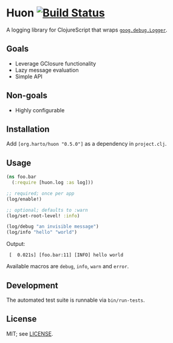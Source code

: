 # Huon [![Build Status](https://travis-ci.org/harto/huon.svg?branch=master)](https://travis-ci.org/harto/huon)

A logging library for ClojureScript that wraps [`goog.debug.Logger`](https://google.github.io/closure-library/api/goog.debug.Logger.html).


## Goals

 * Leverage GClosure functionality
 * Lazy message evaluation
 * Simple API


## Non-goals

 * Highly configurable


## Installation

Add `[org.harto/huon "0.5.0"]` as a dependency in `project.clj`.


## Usage

```cljs
(ns foo.bar
  (:require [huon.log :as log]))

;; required; once per app
(log/enable!)

;; optional; defaults to :warn
(log/set-root-level! :info)

(log/debug "an invisible message")
(log/info "hello" "world")
```

Output:
```
 [  0.021s] [foo.bar:11] [INFO] hello world
```

Available macros are `debug`, `info`, `warn` and `error`.


## Development

The automated test suite is runnable via `bin/run-tests`.


## License

MIT; see [LICENSE](./LICENSE).
